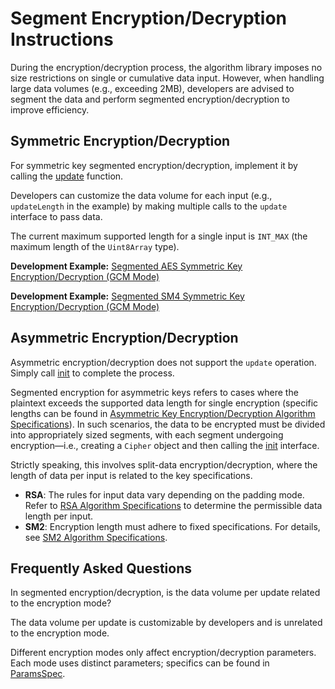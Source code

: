 # Segment Encryption/Decryption Instructions

During the encryption/decryption process, the algorithm library imposes no size restrictions on single or cumulative data input. However, when handling large data volumes (e.g., exceeding 2MB), developers are advised to segment the data and perform segmented encryption/decryption to improve efficiency.

## Symmetric Encryption/Decryption

For symmetric key segmented encryption/decryption, implement it by calling the [update](../../../../API_Reference/source_en/CryptoArchitectureKit/cj-apis-crypto.md#func-updatedatablob) function.

Developers can customize the data volume for each input (e.g., `updateLength` in the example) by making multiple calls to the `update` interface to pass data.

The current maximum supported length for a single input is `INT_MAX` (the maximum length of the `Uint8Array` type).

**Development Example:** [Segmented AES Symmetric Key Encryption/Decryption (GCM Mode)](./cj-crypto-aes-sym-encrypt-decrypt-gcm-by-segment.md)

**Development Example:** [Segmented SM4 Symmetric Key Encryption/Decryption (GCM Mode)](./cj-crypto-sm4-sym-encrypt-decrypt-gcm-by-segment.md)

## Asymmetric Encryption/Decryption

Asymmetric encryption/decryption does not support the `update` operation. Simply call [init](../../../../API_Reference/source_en/CryptoArchitectureKit/cj-apis-crypto.md#func-initcryptomode-key-paramsspec) to complete the process.

Segmented encryption for asymmetric keys refers to cases where the plaintext exceeds the supported data length for single encryption (specific lengths can be found in [Asymmetric Key Encryption/Decryption Algorithm Specifications](./cj-crypto-asym-encrypt-decrypt-spec.md)). In such scenarios, the data to be encrypted must be divided into appropriately sized segments, with each segment undergoing encryption—i.e., creating a `Cipher` object and then calling the [init](../../../../API_Reference/source_en/CryptoArchitectureKit/cj-apis-crypto.md#func-initcryptomode-key-paramsspec) interface.

Strictly speaking, this involves split-data encryption/decryption, where the length of data per input is related to the key specifications.

- **RSA**: The rules for input data vary depending on the padding mode. Refer to [RSA Algorithm Specifications](./cj-crypto-asym-encrypt-decrypt-spec.md#rsa) to determine the permissible data length per input.
- **SM2**: Encryption length must adhere to fixed specifications. For details, see [SM2 Algorithm Specifications](./cj-crypto-asym-encrypt-decrypt-spec.md#sm2).

## Frequently Asked Questions

In segmented encryption/decryption, is the data volume per update related to the encryption mode?

   The data volume per update is customizable by developers and is unrelated to the encryption mode.

   Different encryption modes only affect encryption/decryption parameters. Each mode uses distinct parameters; specifics can be found in [ParamsSpec](../../../../API_Reference/source_en/CryptoArchitectureKit/cj-apis-crypto.md#interface-paramsspec).